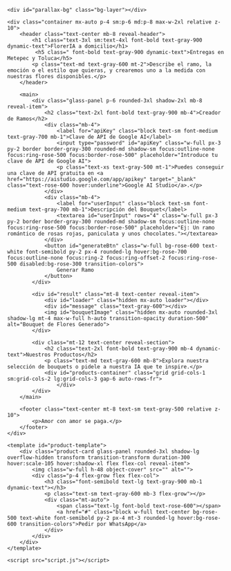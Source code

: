 <!DOCTYPE html>
<html lang="es">
<head>
    <meta charset="UTF-8">
    <meta name="viewport" content="width=device-width, initial-scale=1.0">
    <title>FlorerIa - Ramos a Domicilio</title>
    <script src="https://cdn.tailwindcss.com"></script>
    <link href="https://fonts.googleapis.com/css2?family=Inter:wght@400;500;600;700&display=swap" rel="stylesheet">
    <link rel="stylesheet" href="styles.css">
</head>
<body class="bg-gray-50 text-gray-800">

    <div id="parallax-bg" class="bg-layer"></div>

    <div class="container mx-auto p-4 sm:p-6 md:p-8 max-w-2xl relative z-10">
        <header class="text-center mb-8 reveal-header">
            <h1 class="text-3xl sm:text-4xl font-bold text-gray-900 dynamic-text">FlorerIA a domicilio</h1>
             <h5 class=" font-bold text-gray-900 dynamic-text">Entregas en Metepec y Toluca</h5>
            <p class="text-md text-gray-600 mt-2">Describe el ramo, la emoción o el estilo que quieras, y crearemos uno a la medida con nuestras flores disponibles.</p>
        </header>

        <main>
            <div class="glass-panel p-6 rounded-3xl shadow-2xl mb-8 reveal-item">
                <h2 class="text-2xl font-bold text-gray-900 mb-4">Creador de Ramos</h2>
                <div class="mb-4">
                    <label for="apiKey" class="block text-sm font-medium text-gray-700 mb-1">Clave de API de Google AI</label>
                    <input type="password" id="apiKey" class="w-full px-3 py-2 border border-gray-300 rounded-md shadow-sm focus:outline-none focus:ring-rose-500 focus:border-rose-500" placeholder="Introduce tu clave de API de Google AI">
                    <p class="text-xs text-gray-500 mt-1">Puedes conseguir una clave de API gratuita en <a href="https://aistudio.google.com/app/apikey" target="_blank" class="text-rose-600 hover:underline">Google AI Studio</a>.</p>
                </div>
                <div class="mb-4">
                    <label for="userInput" class="block text-sm font-medium text-gray-700 mb-1">Descripción del Bouquet</label>
                    <textarea id="userInput" rows="4" class="w-full px-3 py-2 border border-gray-300 rounded-md shadow-sm focus:outline-none focus:ring-rose-500 focus:border-rose-500" placeholder="Ej: Un ramo romántico de rosas rojas, paniculata y unos chocolates."></textarea>
                </div>
                <button id="generateBtn" class="w-full bg-rose-600 text-white font-semibold py-2 px-4 rounded-lg hover:bg-rose-700 focus:outline-none focus:ring-2 focus:ring-offset-2 focus:ring-rose-500 disabled:bg-rose-300 transition-colors">
                    Generar Ramo
                </button>
            </div>

            <div id="result" class="mt-8 text-center reveal-item">
                <div id="loader" class="hidden mx-auto loader"></div>
                <div id="message" class="text-gray-600"></div>
                <img id="bouquetImage" class="hidden mx-auto rounded-3xl shadow-lg mt-4 max-w-full h-auto transition-opacity duration-500" alt="Bouquet de Flores Generado">
            </div>

            <div class="mt-12 text-center reveal-section">
                <h2 class="text-2xl font-bold text-gray-900 mb-4 dynamic-text">Nuestros Productos</h2>
                <p class="text-md text-gray-600 mb-8">Explora nuestra selección de bouquets o pidele a nuestra IA que te inspire.</p>
                <div id="products-container" class="grid grid-cols-1 sm:grid-cols-2 lg:grid-cols-3 gap-6 auto-rows-fr">
                    </div>
            </div>
        </main>

        <footer class="text-center mt-8 text-sm text-gray-500 relative z-10">
            <p>Amor con amor se paga.</p>
        </footer>
    </div>

    <template id="product-template">
        <div class="product-card glass-panel rounded-3xl shadow-lg overflow-hidden transform transition-transform duration-300 hover:scale-105 hover:shadow-xl flex flex-col reveal-item">
            <img class="w-full h-48 object-cover" src="" alt="">
            <div class="p-4 flex-grow flex flex-col">
                <h3 class="font-semibold text-lg text-gray-900 mb-1 dynamic-text"></h3>
                <p class="text-sm text-gray-600 mb-3 flex-grow"></p>
                <div class="mt-auto">
                    <span class="text-lg font-bold text-rose-600"></span>
                    <a href="#" class="block w-full text-center bg-rose-500 text-white font-semibold py-2 px-4 mt-3 rounded-lg hover:bg-rose-600 transition-colors">Pedir por WhatsApp</a>
                </div>
            </div>
        </div>
    </template>
    
    <script src="script.js"></script>
</body>
</html>